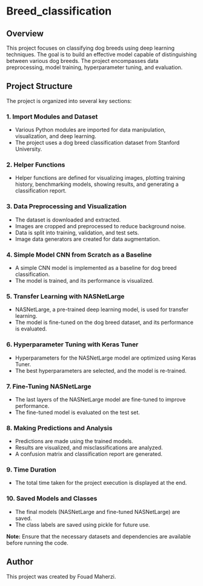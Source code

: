 # Breed_classification

## Overview

This project focuses on classifying dog breeds using deep learning techniques. The goal is to build an effective model capable of distinguishing between various dog breeds. The project encompasses data preprocessing, model training, hyperparameter tuning, and evaluation.

## Project Structure

The project is organized into several key sections:

### 1. Import Modules and Dataset

- Various Python modules are imported for data manipulation, visualization, and deep learning.
- The project uses a dog breed classification dataset from Stanford University.

### 2. Helper Functions

- Helper functions are defined for visualizing images, plotting training history, benchmarking models, showing results, and generating a classification report.

### 3. Data Preprocessing and Visualization

- The dataset is downloaded and extracted.
- Images are cropped and preprocessed to reduce background noise.
- Data is split into training, validation, and test sets.
- Image data generators are created for data augmentation.

### 4. Simple Model CNN from Scratch as a Baseline

- A simple CNN model is implemented as a baseline for dog breed classification.
- The model is trained, and its performance is visualized.

### 5. Transfer Learning with NASNetLarge

- NASNetLarge, a pre-trained deep learning model, is used for transfer learning.
- The model is fine-tuned on the dog breed dataset, and its performance is evaluated.

### 6. Hyperparameter Tuning with Keras Tuner

- Hyperparameters for the NASNetLarge model are optimized using Keras Tuner.
- The best hyperparameters are selected, and the model is re-trained.

### 7. Fine-Tuning NASNetLarge

- The last layers of the NASNetLarge model are fine-tuned to improve performance.
- The fine-tuned model is evaluated on the test set.

### 8. Making Predictions and Analysis

- Predictions are made using the trained models.
- Results are visualized, and misclassifications are analyzed.
- A confusion matrix and classification report are generated.

### 9. Time Duration

- The total time taken for the project execution is displayed at the end.

### 10. Saved Models and Classes

- The final models (NASNetLarge and fine-tuned NASNetLarge) are saved.
- The class labels are saved using pickle for future use.

**Note:** Ensure that the necessary datasets and dependencies are available before running the code.

## Author

This project was created by Fouad Maherzi.
